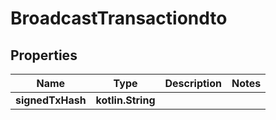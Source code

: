
# BroadcastTransactiondto

## Properties
| Name | Type | Description | Notes |
| ------------ | ------------- | ------------- | ------------- |
| **signedTxHash** | **kotlin.String** |  |  |



